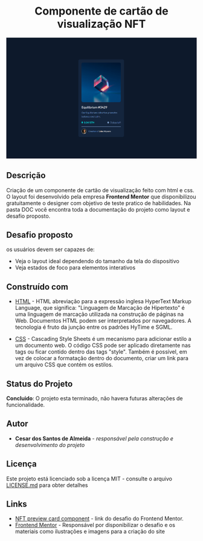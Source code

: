 <h1 align="center"> Componente de cartão de visualização NFT </h1>

<p align="center">
    <img src="doc/resultado.png" alt="imagem-site" width="600" height="auto">
</p>


## Descrição

Criação de um componente de cartão de visualização  feito com html e css. O layout foi desenvolvido pela empresa **Frontend Mentor** que disponibilizou gratuitamente o designer com objetivo de teste pratico de habilidades. Na pasta DOC você encontra toda a documentação do projeto como layout e desafio proposto.

## Desafio proposto

os usuários devem ser capazes de:

* Veja o layout ideal dependendo do tamanho da tela do dispositivo
* Veja estados de foco para elementos interativos

## Construído com

* [HTML](https://www.w3schools.com/html/) - HTML abreviação para a expressão inglesa HyperText Markup Language, que significa: "Linguagem de Marcação de Hipertexto" é uma linguagem de marcação utilizada na construção de páginas na Web. Documentos HTML podem ser interpretados por navegadores. A tecnologia é fruto da junção entre os padrões HyTime e SGML.

* [CSS](https://www.w3schools.com/css/default.asp) - Cascading Style Sheets é um mecanismo para adicionar estilo a um documento web. O código CSS pode ser aplicado diretamente nas tags ou ficar contido dentro das tags "style". Também é possível, em vez de colocar a formatação dentro do documento, criar um link para um arquivo CSS que contém os estilos.

## Status do Projeto

**Concluido**: O projeto esta terminado, não havera futuras alterações de funcionalidade.

## Autor

* **Cesar dos Santos de Almeida** - *responsável pela construção e desenvolvimento do projeto*

## Licença
Este projeto está licenciado sob a licença MIT - consulte o arquivo  [LICENSE.md](LICENSE.md) para obter detalhes


## Links
* [NFT preview card component](https://www.frontendmentor.io/challenges/nft-preview-card-component-SbdUL_w0U) - link do desafio do Frontend Mentor.
* [Frontend Mentor](https://www.frontendmentor.io/) - Responsável por disponibilizar o desafio e os materiais como ilustrações e imagens para a criação do site



